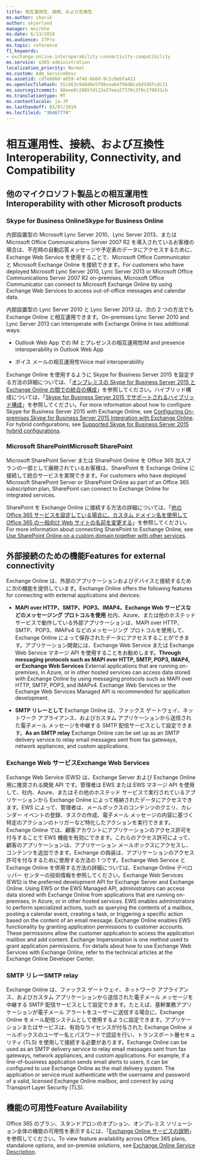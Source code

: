 ```yaml
---
title: 相互運用性、接続、および互換性
ms.author: sharik
author: skjerland
manager: mnirkhe
ms.date: 6/13/2018
ms.audience: ITPro
ms.topic: reference
f1_keywords:
- exchange-online-interoperability-connectivity-compatibility
ms.service: o365-administration
localization_priority: Normal
ms.custom: Adm_ServiceDesc
ms.assetid: cdfe686d-a059-4f4d-bb8d-9c2c0ebfa423
ms.openlocfilehash: 55cb63c948d6e5f98cea64f98d0ca9d3d8fcdc21
ms.sourcegitcommit: 68eee0c2885fd112e37eea27370c3f8c1f0831cb
ms.translationtype: MT
ms.contentlocale: ja-JP
ms.lasthandoff: 03/07/2019
ms.locfileid: "30467774"
---
```

# <a name="interoperability-connectivity-and-compatibility"></a><span data-ttu-id="bb830-102">相互運用性、接続、および互換性</span><span class="sxs-lookup"><span data-stu-id="bb830-102">Interoperability, Connectivity, and Compatibility</span></span>

## <a name="interoperability-with-other-microsoft-products"></a><span data-ttu-id="bb830-103">他のマイクロソフト製品との相互運用性</span><span class="sxs-lookup"><span data-stu-id="bb830-103">Interoperability with other Microsoft products</span></span>

### <a name="skype-for-business-online"></a><span data-ttu-id="bb830-104">Skype for Business Online</span><span class="sxs-lookup"><span data-stu-id="bb830-104">Skype for Business Online</span></span>

<span data-ttu-id="bb830-105">内部設置型の Microsoft Lync Server 2010、Lync Server 2013、または Microsoft Office Communications Server 2007 R2 を導入されているお客様の場合は、不在時の自動応答メッセージや予定表のデータにアクセスするために、Exchange Web Service を使用することで、Microsoft Office Communicator と Microsoft Exchange Online を接続できます。</span><span class="sxs-lookup"><span data-stu-id="bb830-105">For customers who have deployed Microsoft Lync Server 2010, Lync Server 2013 or Microsoft Office Communications Server 2007 R2 on-premises, Microsoft Office Communicator can connect to Microsoft Exchange Online by using Exchange Web Services to access out-of-office messages and calendar data.</span></span>
  
<span data-ttu-id="bb830-106">内部設置型の Lync Server 2010 と Lync Server 2013 は、次の 2 つの方法でも Exchange Online と相互運用できます。</span><span class="sxs-lookup"><span data-stu-id="bb830-106">On-premises Lync Server 2010 and Lync Server 2013 can interoperate with Exchange Online in two additional ways:</span></span>
  
- <span data-ttu-id="bb830-107">Outlook Web App での IM とプレゼンスの相互運用性</span><span class="sxs-lookup"><span data-stu-id="bb830-107">IM and presence interoperability in Outlook Web App</span></span>
    
- <span data-ttu-id="bb830-108">ボイス メールの相互運用性</span><span class="sxs-lookup"><span data-stu-id="bb830-108">Voice mail interoperability</span></span>
    
<span data-ttu-id="bb830-p101">Exchange Online を使用するように Skype for Business Server 2015 を設定する方法の詳細については、「[オンプレミスの Skype for Business Server 2015 と Exchange Online の間での統合の構成](https://go.microsoft.com/fwlink/p/?LinkId=271804)」を参照してください。ハイブリッド構成については、「[Skype for Business Server 2015 でサポートされるハイブリッド構成](https://go.microsoft.com/fwlink/?LinkID=513084)」を参照してください。</span><span class="sxs-lookup"><span data-stu-id="bb830-p101">For more information about how to configure Skype for Business Server 2015 with Exchange Online, see [Configuring On-premises Skype for Business Server 2015 Integration with Exchange Online](https://go.microsoft.com/fwlink/p/?LinkId=271804). For hybrid configurations, see [Supported Skype for Business Server 2015 hybrid configurations](https://go.microsoft.com/fwlink/?LinkID=513084).</span></span>
  
### <a name="microsoft-sharepoint"></a><span data-ttu-id="bb830-111">Microsoft SharePoint</span><span class="sxs-lookup"><span data-stu-id="bb830-111">Microsoft SharePoint</span></span>

<span data-ttu-id="bb830-112">Microsoft SharePoint Server または SharePoint Online を Office 365 加入プランの一部として展開されているお客様は、SharePoint を Exchange Online に接続して統合サービスを実現できます。</span><span class="sxs-lookup"><span data-stu-id="bb830-112">For customers who have deployed Microsoft SharePoint Server or SharePoint Online as part of an Office 365 subscription plan, SharePoint can connect to Exchange Online for integrated services.</span></span>
  
<span data-ttu-id="bb830-113">SharePoint を Exchange Online に接続する方法の詳細については、「[他の Office 365 サービスを設定している場合に、カスタム ドメイン名を使用して Office 365 の一般向け Web サイトの名前を変更する](https://go.microsoft.com/fwlink/?LinkId=271805)」を参照してください。</span><span class="sxs-lookup"><span data-stu-id="bb830-113">For more information about connecting SharePoint to Exchange Online, see [Use SharePoint Online on a custom domain together with other services](https://go.microsoft.com/fwlink/?LinkId=271805).</span></span>
  
## <a name="features-for-external-connectivity"></a><span data-ttu-id="bb830-114">外部接続のための機能</span><span class="sxs-lookup"><span data-stu-id="bb830-114">Features for external connectivity</span></span>

<span data-ttu-id="bb830-115">Exchange Online は、外部のアプリケーションおよびデバイスと接続するために次の機能を提供しています。</span><span class="sxs-lookup"><span data-stu-id="bb830-115">Exchange Online offers the following features for connecting with external applications and devices:</span></span>
  
- <span data-ttu-id="bb830-p102">**MAPI over HTTP、SMTP、POP3、IMAP4、Exchange Web サービスなどのメッセージング プロトコルを使用** 社内、Azure、または他のホステッド サービスで動作している外部アプリケーションは、MAPI over HTTP、SMTP、POP3、IMAPv4 などのメッセージング プロトコルを使用して、Exchange Online によって保存されたデータにアクセスすることができます。アプリケーション開発には、Exchange Web Service または Exchange Web Service マネージ API を使用することをお勧めします。</span><span class="sxs-lookup"><span data-stu-id="bb830-p102">**Through messaging protocols such as MAPI over HTTP, SMTP, POP3, IMAP4, or Exchange Web Services** External applications that are running on-premises, in Azure, or in other hosted services can access data stored with Exchange Online by using messaging protocols such as MAPI over HTTP, SMTP, POP3, and IMAPv4. Exchange Web Services or the Exchange Web Services Managed API is recommended for application development.</span></span> 
    
- <span data-ttu-id="bb830-118">**SMTP リレーとして** Exchange Online は、ファックス ゲートウェイ、ネットワーク アプライアンス、およびカスタム アプリケーションから送信された電子メール メッセージを中継する SMTP 配信サービスとして設定できます。</span><span class="sxs-lookup"><span data-stu-id="bb830-118">**As an SMTP relay** Exchange Online can be set up as an SMTP delivery service to relay email messages sent from fax gateways, network appliances, and custom applications.</span></span> 
    
### <a name="exchange-web-services"></a><span data-ttu-id="bb830-119">Exchange Web サービス</span><span class="sxs-lookup"><span data-stu-id="bb830-119">Exchange Web Services</span></span>

<span data-ttu-id="bb830-p103">Exchange Web Service (EWS) は、Exchange Server および Exchange Online 用に推奨される開発 API です。管理者は EWS または EWS マネージ API を使用して、社内、Azure、またはその他のホステッド サービスで実行されているアプリケーションから Exchange Online によって格納されたデータにアクセスできます。EWS によって、管理者は、メールボックスのコンテンツのクエリ、カレンダー イベントの登録、タスクの作成、電子メール メッセージの内容に基づく特定のアクションのトリガーなど特化したアクションを実行できます。Exchange Online では、顧客アカウントにアプリケーションのアクセス許可を付与することで EWS 機能を有効にできます。これらのアクセス許可によって、顧客のアプリケーションは、アプリケーション メールボックスにアクセスし、コンテンツを追加できます。Exchange の偽装は、アプリケーションのアクセス許可を付与するために使用する方法の 1 つです。Exchange Web Service と Exchange Online を併用する方法の詳細については、Exchange Online デベロッパー センターの技術情報を参照してください。</span><span class="sxs-lookup"><span data-stu-id="bb830-p103">Exchange Web Services (EWS) is the preferred development API for Exchange Server and Exchange Online. Using EWS or the EWS Managed API, administrators can access data stored with Exchange Online from applications that are running on-premises, in Azure, or in other hosted services. EWS enables administrators to perform specialized actions, such as querying the contents of a mailbox, posting a calendar event, creating a task, or triggering a specific action based on the content of an email message. Exchange Online enables EWS functionality by granting application permissions to customer accounts. These permissions allow the customer application to access the application mailbox and add content. Exchange Impersonation is one method used to grant application permissions. For details about how to use Exchange Web Services with Exchange Online, refer to the technical articles at the Exchange Online Developer Center.</span></span>
  
### <a name="smtp-relay"></a><span data-ttu-id="bb830-127">SMTP リレー</span><span class="sxs-lookup"><span data-stu-id="bb830-127">SMTP relay</span></span>

<span data-ttu-id="bb830-p104">Exchange Online は、ファックス ゲートウェイ、ネットワーク アプライアンス、およびカスタム アプリケーションから送信された電子メール メッセージを中継する SMTP 配信サービスとして設定できます。たとえば、基幹業務アプリケーションが電子メール アラートをユーザーに送信する場合に、Exchange Online をメール配信システムとして使用するように設定できます。アプリケーションまたはサービスは、有効なライセンスが付与された Exchange Online メールボックスのユーザー名とパスワードで認証を行い、トランスポート層セキュリティ (TLS) を使用して接続する必要があります。</span><span class="sxs-lookup"><span data-stu-id="bb830-p104">Exchange Online can be used as an SMTP delivery service to relay email messages sent from fax gateways, network appliances, and custom applications. For example, if a line-of-business application sends email alerts to users, it can be configured to use Exchange Online as the mail delivery system. The application or service must authenticate with the username and password of a valid, licensed Exchange Online mailbox, and connect by using Transport Layer Security (TLS).</span></span>
  
## <a name="feature-availability"></a><span data-ttu-id="bb830-131">機能の可用性</span><span class="sxs-lookup"><span data-stu-id="bb830-131">Feature Availability</span></span>

<span data-ttu-id="bb830-132">Office 365 のプラン、スタンドアロンのオプション、オンプレミス ソリューション全体の機能の可用性を表示するには、「[Exchange Online サービスの説明](exchange-online-service-description.md)」を参照してください。</span><span class="sxs-lookup"><span data-stu-id="bb830-132">To view feature availability across Office 365 plans, standalone options, and on-premise solutions, see [Exchange Online Service Description](exchange-online-service-description.md).</span></span>
  

